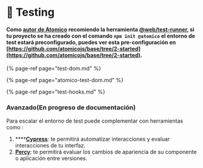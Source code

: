 # 🔬 Testing

#### Como [autor de Atomico](https://twitter.com/uppercod) recomiendo la herramienta [@web/test-runner](https://modern-web.dev/docs/test-runner/overview/), si tu proyecto se ha creado con el comando `npm init @atomico`  el entorno de test estará preconfigurado, puedes ver esta pre-configuración en [https://github.com/atomicojs/base/tree/2-started](https://github.com/atomicojs/base/tree/2-started).

{% page-ref page="test-dom.md" %}

{% page-ref page="atomico-test-dom.md" %}

{% page-ref page="test-hooks.md" %}

### Avanzado\(En progreso de documentación\)

Para escalar el entorno de test puede complementar con herramientas como :

1. \*\*\*\*[**Cypress**](https://www.cypress.io/): te permitirá automatizar interacciones y evaluar interacciones de tu interfaz.
2. [**Percy**](https://percy.io/): te permitirá evaluar los cambios de apariencia de su componente o aplicación entre versiones. 



